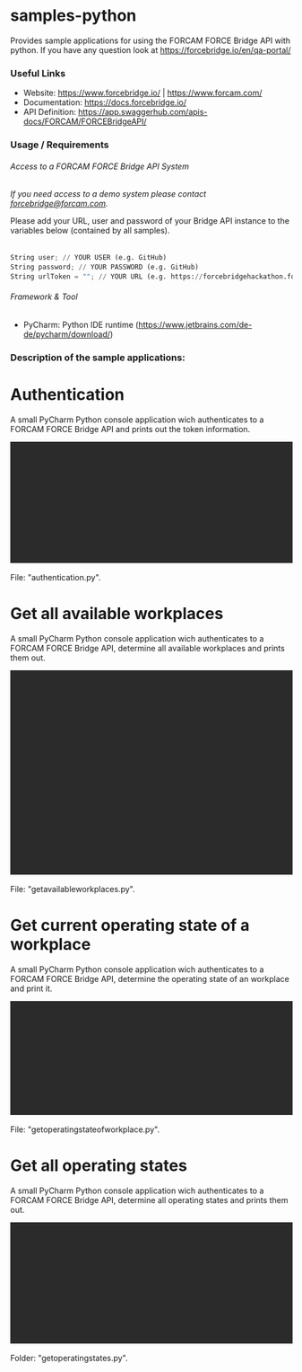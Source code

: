 # samples-python

Provides sample applications for using the FORCAM FORCE Bridge API with python.
If you have any question look at https://forcebridge.io/en/qa-portal/

### Useful Links

* Website: https://www.forcebridge.io/ | https://www.forcam.com/
* Documentation: https://docs.forcebridge.io/
* API Definition: https://app.swaggerhub.com/apis-docs/FORCAM/FORCEBridgeAPI/
### Usage / Requirements

###### Access to a FORCAM FORCE Bridge API System

_If you need access to a demo system please contact forcebridge@forcam.com._

Please add your URL, user and password of your Bridge API instance to the variables below (contained by all samples).

```Python

String user; // YOUR USER (e.g. GitHub)
String password; // YOUR PASSWORD (e.g. GitHub)
String urlToken = ""; // YOUR URL (e.g. https://forcebridgehackathon.force.eco:24443/ffwebservices/)
```

###### Framework & Tool

* PyCharm: Python IDE runtime (https://www.jetbrains.com/de-de/pycharm/download/)

### Description of the sample applications:

# Authentication

A small PyCharm Python console application wich authenticates to a FORCAM FORCE Bridge API and prints out the token information.

![Image](Assets/AuthenticationGif.gif)

File: "authentication.py".

# Get all available workplaces

A small PyCharm Python console application wich authenticates to a FORCAM FORCE Bridge API, determine all available workplaces and prints them out.

![Image](Assets/GetAvailableWorkplacesGif.gif)

File: "getavailableworkplaces.py".

# Get current operating state of a workplace

A small PyCharm Python console application wich authenticates to a FORCAM FORCE Bridge API, determine the operating state of an workplace and print it.

![Image](Assets/GetOperatingStateOfWorkplaceGif.gif)

File: "getoperatingstateofworkplace.py".

# Get all operating states

A small PyCharm Python console application wich authenticates to a FORCAM FORCE Bridge API, determine all operating states and prints them out.

![Image](Assets/GetOperatingStatesGif.gif)

Folder: "getoperatingstates.py".
